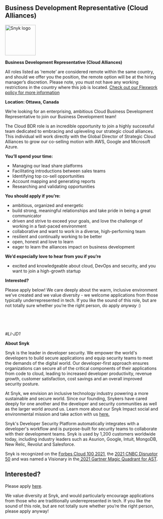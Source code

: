 Business Development Representative (Cloud Alliances)
---

<img src="https://res.cloudinary.com/snyk/image/upload/v1537345894/press-kit/brand/logo-black.png" width="100" alt="Snyk logo" />

<p><strong>Business Development Representative (Cloud Alliances)&nbsp;</strong></p>
<p><span style="font-weight: 400;">All roles listed as ‘remote’ are considered remote within the same country, and should we offer you the position, the remote option will be at the hiring manager’s discretion. Please note, you must not have any working restrictions in the country where this job is located. </span><a href="https://snyk.io/blog/introducing-flex-work-the-future-of-work-at-snyk/"><span style="font-weight: 400;">Check out our Flexwork policy for more information</span></a></p>
<p><strong>Location: Ottawa, Canada</strong></p>
<p><span style="font-weight: 400;">We’re looking for an enterprising, ambitious Cloud Business Development Representative to join our Business Development team!&nbsp;</span></p>
<p><span style="font-weight: 400;">The Cloud BDR role is an incredible opportunity to join a highly successful team dedicated to embracing and upleveling our strategic cloud alliances. This individual will work directly with the Global Director of Strategic Cloud Alliances to grow our co-selling motion with AWS, Google and Microsoft Azure.&nbsp;</span></p>
<p><strong>You’ll spend your time:</strong></p>
<ul>
<li style="font-weight: 400;"><span style="font-weight: 400;">Managing our lead share platforms&nbsp;</span></li>
<li style="font-weight: 400;"><span style="font-weight: 400;">Facilitating introductions between sales teams</span></li>
<li style="font-weight: 400;"><span style="font-weight: 400;">Identifying top co-sell opportunities&nbsp;</span></li>
<li style="font-weight: 400;"><span style="font-weight: 400;">Account mapping and generating reports&nbsp;</span></li>
<li style="font-weight: 400;"><span style="font-weight: 400;">Researching and validating opportunities&nbsp;</span></li>
</ul>
<p><strong>You should apply if you’re:</strong></p>
<ul>
<li style="font-weight: 400;"><span style="font-weight: 400;">ambitious, organized and energetic</span></li>
<li style="font-weight: 400;"><span style="font-weight: 400;">build strong, meaningful relationships and take pride in being a great communicator</span></li>
<li style="font-weight: 400;"><span style="font-weight: 400;">driven and strive to exceed your goals, and love the challenge of working in a fast-paced environment</span></li>
<li style="font-weight: 400;"><span style="font-weight: 400;">collaborative and want to work in a diverse, high-performing team</span></li>
<li style="font-weight: 400;"><span style="font-weight: 400;">resilient and continually working to be better</span></li>
<li style="font-weight: 400;"><span style="font-weight: 400;">open, honest and love to learn</span></li>
<li style="font-weight: 400;"><span style="font-weight: 400;">eager to learn the alliances impact on business development&nbsp;</span></li>
</ul>
<p><strong>We’d especially love to hear from you if you’re</strong></p>
<ul>
<li style="font-weight: 400;"><span style="font-weight: 400;">excited and knowledgeable about cloud, DevOps and security, and you want to join a high-growth startup</span></li>
</ul>
<p><strong>Interested?</strong></p>
<p><span style="font-weight: 400;">Please apply below! We care deeply about the warm, inclusive environment we’ve created and we value diversity - we welcome applications from those typically underrepresented in tech. If you like the sound of this role, but are not totally sure whether you’re the right person, do apply </span><em><span style="font-weight: 400;">anyway</span></em><span style="font-weight: 400;"> :)</span></p>
<p>&nbsp;</p>
<p>&nbsp;</p>
<p><em><span style="font-weight: 400;">#LI-JD1</span></em></p><div class="content-conclusion"><p><strong>About Snyk</strong></p>
<p><span style="font-weight: 400;">Snyk is the leader in developer security. We empower the world's developers to build secure applications and equip security teams to meet the demands of the digital world. Our developer-first approach ensures organizations can secure all of the critical components of their applications from code to cloud, leading to increased developer productivity, revenue growth, customer satisfaction, cost savings and an overall improved security posture.&nbsp;</span></p>
<p><span style="font-weight: 400;">At Snyk, we envision an inclusive technology industry powering a more sustainable and secure world.</span> <span style="font-weight: 400;">Since our founding, Snykers have cared deeply for one another and the developer and security communities as well as the larger world around us. Learn more about our Snyk Impact social and environmental mission and take action with us </span><a href="https://snyk.io/about/snyk-impact/"><span style="font-weight: 400;">here.</span></a></p>
<p><span style="font-weight: 400;">Snyk's Developer Security Platform automatically integrates with a developer's workflow and is purpose-built for security teams to collaborate with their development teams. Snyk is used by 1,200 customers worldwide today, including industry leaders such as Asurion, Google, Intuit, MongoDB, New Relic, Revolut and Salesforce.</span></p>
<p><span style="font-weight: 400;">Snyk is recognized on the </span><a href="https://www.forbes.com/cloud100/#6f24b5ba5f94"><span style="font-weight: 400;">Forbes Cloud 100 2021</span></a><span style="font-weight: 400;">, the </span><a href="https://www.cnbc.com/2021/05/25/these-are-the-2021-cnbc-disruptor-50-companies.html"><span style="font-weight: 400;">2021 CNBC Disruptor 50</span></a><span style="font-weight: 400;"> and was named a Visionary in the</span><a href="https://snyk.io/blog/snyk-visionary-2021-gartner-magic-quadrant-for-ast/"><span style="font-weight: 400;"> 2021 Gartner Magic Quadrant for AST</span></a><span style="font-weight: 400;">.</span></p></div>

Interested?
---

Please apply [here](https://boards.greenhouse.io/snyk/jobs/5891489002#app).

We value diversity at Snyk, and would particularly encourage applications from those who are traditionally underrepresented in tech.
If you like the sound of this role, but are not totally sure whether you’re the right person, please apply anyway!
